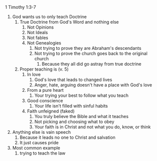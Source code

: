 1 Timothy 1:3-7

1. God wants us to only teach Doctrine
	1. True Doctrine from God's Word and nothing else
		1. Not Opinions
		2. Not Ideals
		3. Not fables
		4. Not Genealogies
			1. Not trying to prove they are Abraham's descendants
			2. Not trying to prove the church goes back to the original church
				1. Because they all did go astray from true doctrine
	2. Proper teaching is (v. 5)
		1. In love
			1. God's love that leads to changed lives
			2. Anger, hate, arguing doesn't have a place with God's love
		2. From a pure heart
			1. Your trying your best to follow what you teach
		3. Good conscience
			1. Your life isn't filled with sinful habits
		4. Faith unfeigned (faked)
			1. You truly believe the Bible and what it teaches
			2. Not picking and choosing what to obey
			3. Your faith is in Christ and not what you do, know, or think
2. Anything else is vain speech
	1. Because it leads no one to Christ and salvation
	2. It just causes pride
3. Most common example
	1. trying to teach the law
